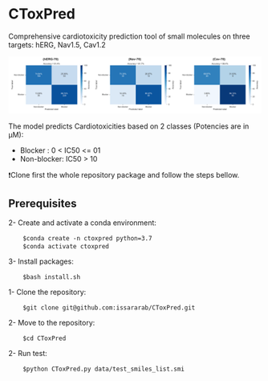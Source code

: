 # CToxPred
Comprehensive cardiotoxicity prediction tool of small molecules on three targets: hERG, Nav1.5, Cav1.2

<p align="center">
	<img src="images/All-ConfusionMatix.png" />
</p>

The model predicts Cardiotoxicities based on 2 classes (Potencies are in μM):
 - Blocker    : 0 < IC50 <= 01
 - Non-blocker: IC50 > 10


:exclamation:Clone first the whole repository package and follow the steps bellow.

## Prerequisites
2- Create and activate a conda environment:

		$conda create -n ctoxpred python=3.7
		$conda activate ctoxpred

3- Install packages:

		$bash install.sh

1- Clone the repository: 

		$git clone git@github.com:issararab/CToxPred.git

2- Move to the repository:

		$cd CToxPred

2- Run test:

		$python CToxPred.py data/test_smiles_list.smi
  


